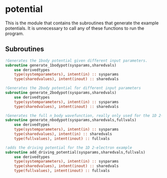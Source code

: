 # potential

This is the module that contains the subroutines that generate the example potentials. It is unnecessary to call any of these functions to run the program.

## Subroutines

```f90
!Generates the 1body potential given different input parameters.
subroutine generate_1bodypot(sysparams,sharedvals)
    use derivedtypes
    type(systemparameters), intent(in) :: sysparams
    type(sharedvalues), intent(inout) :: sharedvals
```

```f90
!Generates the 2body potential for different input parameters
subroutine generate_2bodypot(sysparams,sharedvals)
    use derivedtypes
    type(systemparameters), intent(in) :: sysparams
    type(sharedvalues), intent(inout) :: sharedvals
```

```f90
!Generates the full n_body wavefunction, really only used for the 1D 2-electron example
subroutine generate_nbodypot(sysparams,sharedvals,fullvals)
    use derivedtypes
    type(systemparameters), intent(in) :: sysparams
    type(sharedvalues), intent(in) :: sharedvals
    type(fullvalues), intent(inout) :: fullvals
```

```f90
!adds the driving potential for the 1D 2-electron example
subroutine add_driving_potential(sysparams,sharedvals,fullvals)
    use derivedtypes
    type(systemparameters), intent(in) :: sysparams
    type(sharedvalues), intent(inout) :: sharedvals
    type(fullvalues), intent(inout) :: fullvals
```
